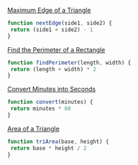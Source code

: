 <a href=https://edabit.com/challenge/nhXofMMyrowMyr9Nv>Maximum Edge of a Triangle</a>

```js
function nextEdge(side1, side2) {
 return (side1 + side2) - 1
}
```

<a href=https://edabit.com/challenge/XnJ24rWW7iJkNrtsh>Find the Perimeter of a Rectangle</a>

```js
function findPerimeter(length, width) {
 return (length + width) * 2
}
```

<a href=https://edabit.com/challenge/8q54MKnRrm89pSLmW>Convert Minutes into Seconds</a>

```js
function convert(minutes) {
 return minutes * 60
}
```

<a href=https://edabit.com/challenge/3CaszbdZYGN4otQD8>Area of a Triangle</a>

```js
function triArea(base, height) {
 return base * height / 2
}
```
